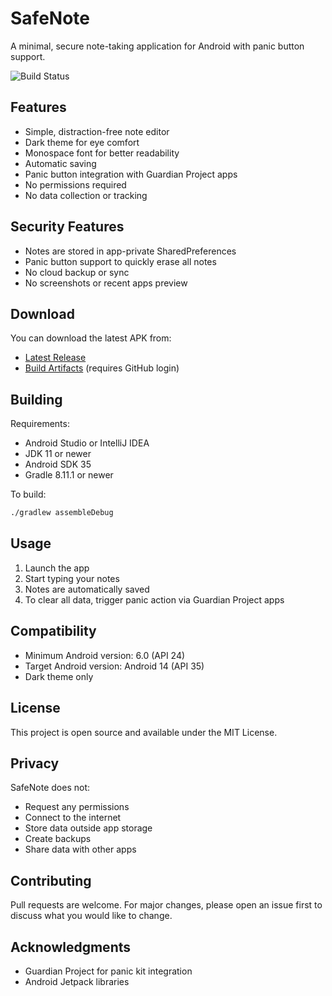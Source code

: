 # SafeNote

A minimal, secure note-taking application for Android with panic button support.

![Build Status](https://github.com/USERNAME/SafeNote/actions/workflows/build.yml/badge.svg)

## Features

- Simple, distraction-free note editor
- Dark theme for eye comfort
- Monospace font for better readability
- Automatic saving
- Panic button integration with Guardian Project apps
- No permissions required
- No data collection or tracking

## Security Features

- Notes are stored in app-private SharedPreferences
- Panic button support to quickly erase all notes
- No cloud backup or sync
- No screenshots or recent apps preview

## Download

You can download the latest APK from:
- [Latest Release](https://github.com/koyuawsmbrtn/SafeNote/releases/latest)
- [Build Artifacts](https://github.com/koyuawsmbrtn/SafeNote/actions) (requires GitHub login)

## Building

Requirements:
- Android Studio or IntelliJ IDEA
- JDK 11 or newer
- Android SDK 35
- Gradle 8.11.1 or newer

To build:
```bash
./gradlew assembleDebug
```

## Usage

1. Launch the app
2. Start typing your notes
3. Notes are automatically saved
4. To clear all data, trigger panic action via Guardian Project apps

## Compatibility

- Minimum Android version: 6.0 (API 24)
- Target Android version: Android 14 (API 35)
- Dark theme only

## License

This project is open source and available under the MIT License.

## Privacy

SafeNote does not:
- Request any permissions
- Connect to the internet
- Store data outside app storage
- Create backups
- Share data with other apps

## Contributing

Pull requests are welcome. For major changes, please open an issue first to discuss what you would like to change.

## Acknowledgments

- Guardian Project for panic kit integration
- Android Jetpack libraries